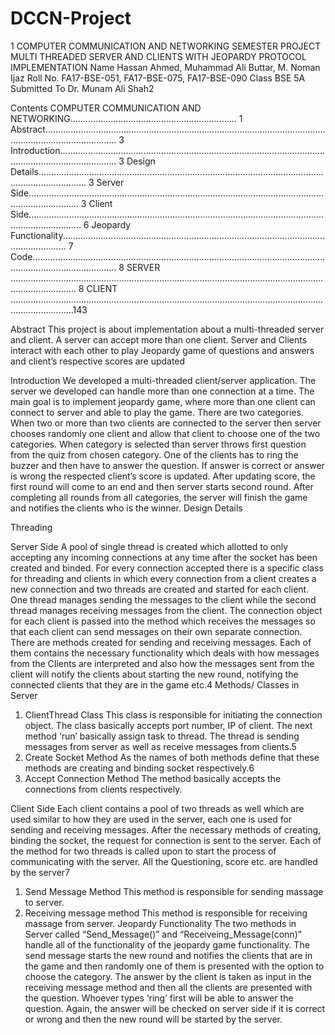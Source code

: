 # DCCN-Project

1
COMPUTER COMMUNICATION AND
NETWORKING
SEMESTER PROJECT
MULTI THREADED SERVER AND CLIENTS WITH
JEOPARDY PROTOCOL IMPLEMENTATION
Name Hassan Ahmed, Muhammad Ali Buttar, M. Noman Ijaz
Roll No. FA17-BSE-051, FA17-BSE-075, FA17-BSE-090
Class BSE 5A
Submitted To Dr. Munam Ali Shah2



Contents
COMPUTER COMMUNICATION AND NETWORKING.................................................................. 1
Abstract......................................................................................................................................................... 3
Introduction................................................................................................................................................... 3
Design Details............................................................................................................................................... 3
Server Side................................................................................................................................................ 3
Client Side................................................................................................................................................. 6
Jeopardy Functionality.............................................................................................................................. 7
Code.............................................................................................................................................................. 8
SERVER ...................................................................................................................................................... 8
CLIENT .....................................................................................................................................................143



Abstract
This project is about implementation about a multi-threaded server and client. A server can accept more
than one client. Server and Clients interact with each other to play Jeopardy game of questions and answers
and client’s respective scores are updated


Introduction
We developed a multi-threaded client/server application. The server we developed can handle
more than one connection at a time. The main goal is to implement jeopardy game, where more
than one client can connect to server and able to play the game.
There are two categories. When two or more than two clients are connected to the server then
server chooses randomly one client and allow that client to choose one of the two categories.
When category is selected than server throws first question from the quiz from chosen category.
One of the clients has to ring the buzzer and then have to answer the question. If answer is correct
or answer is wrong the respected client’s score is updated. After updating score, the first round
will come to an end and then server starts second round.
After completing all rounds from all categories, the server will finish the game and notifies the
clients who is the winner.
Design Details



Threading

Server Side
A pool of single thread is created which allotted to only accepting any incoming connections at
any time after the socket has been created and binded. For every connection accepted there is a
specific class for threading and clients in which every connection from a client creates a new
connection and two threads are created and started for each client. One thread manages sending
the messages to the client while the second thread manages receiving messages from the client.
The connection object for each client is passed into the method which receives the messages so
that each client can send messages on their own separate connection.
There are methods created for sending and receiving messages. Each of them contains the
necessary functionality which deals with how messages from the Clients are interpreted and also
how the messages sent from the client will notify the clients about starting the new round, notifying
the connected clients that they are in the game etc.4
Methods/ Classes in Server
1. ClientThread Class
This class is responsible for initiating the connection object. The class basically accepts port
number, IP of client.
The next method ‘run’ basically assign task to thread. The thread is sending messages from server
as well as receive messages from clients.5
2. Create Socket Method
As the names of both methods define that these methods are creating and binding socket
respectively.6
3. Accept Connection Method
The method basically accepts the connections from clients respectively.


Client Side
Each client contains a pool of two threads as well which are used similar to how they are used in
the server, each one is used for sending and receiving messages. After the necessary methods of
creating, binding the socket, the request for connection is sent to the server. Each of the method
for two threads is called upon to start the process of communicating with the server. All the
Questioning, score etc. are handled by the server7
1. Send Message Method
This method is responsible for sending massage to server.
2. Receiving message method
This method is responsible for receiving massage from server.
Jeopardy Functionality
The two methods in Server called “Send_Message()” and “Receiveing_Message(conn)” handle all
of the functionality of the jeopardy game functionality. The send message starts the new round and
notifies the clients that are in the game and then randomly one of them is presented with the option
to choose the category. The answer by the client is taken as input in the receiving message method
and then all the clients are presented with the question. Whoever types ‘ring’ first will be able to
answer the question. Again, the answer will be checked on server side if it is correct or wrong and
then the new round will be started by the server.
